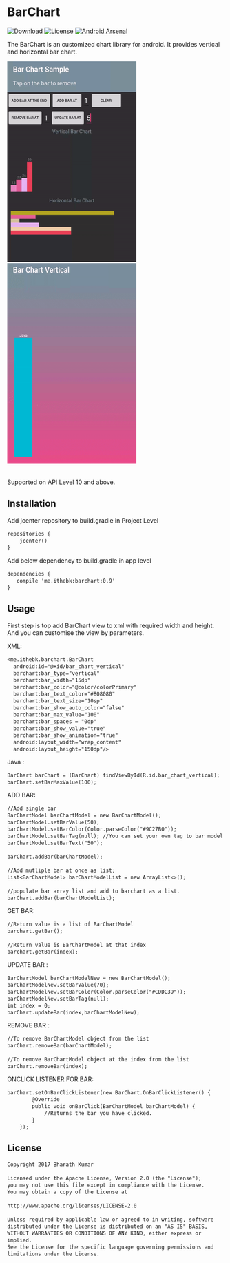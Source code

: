 # BarChart
[ ![Download](https://api.bintray.com/packages/ithebk/maven/Bar-Chart/images/download.svg) ](https://bintray.com/ithebk/maven/Bar-Chart/_latestVersion)
[![License](https://img.shields.io/badge/License-Apache%202.0-blue.svg)](https://opensource.org/licenses/Apache-2.0)
[![Android Arsenal]( https://img.shields.io/badge/Android%20Arsenal-Bar%20Chart-green.svg?style=flat )]( https://android-arsenal.com/details/1/6350 )


The BarChart is an customized chart library for android. It provides vertical and horizontal bar chart.

<img src="/screenshot/barchartsample.gif" width="300" height="466"> <img src="/screenshot/bar_chart_vert.gif" width="300" height="466">

<br/>Supported on API Level 10 and above.

## Installation
Add jcenter repository to build.gradle in Project Level
	
	repositories {
		jcenter()
	}

Add below dependency to build.gradle in app level

	dependencies {
	   compile 'me.ithebk:barchart:0.9'
	}

## Usage
First step is top add BarChart view to xml with required width and height.
And you can customise the view by parameters.

XML:

 	<me.ithebk.barchart.BarChart
	  android:id="@+id/bar_chart_vertical"
	  barchart:bar_type="vertical"
	  barchart:bar_width="15dp"
	  barchart:bar_color="@color/colorPrimary"
	  barchart:bar_text_color="#808080"
	  barchart:bar_text_size="10sp"
	  barchart:bar_show_auto_color="false"
	  barchart:bar_max_value="100"
	  barchart:bar_spaces = "0dp"
	  barchart:bar_show_value="true"
	  barchart:bar_show_animation="true"
	  android:layout_width="wrap_content"
	  android:layout_height="150dp"/>
	
Java : 

	BarChart barChart = (BarChart) findViewById(R.id.bar_chart_vertical);
	barChart.setBarMaxValue(100);
	
ADD BAR:

	//Add single bar
	BarChartModel barChartModel = new BarChartModel();
	barChartModel.setBarValue(50);
	barChartModel.setBarColor(Color.parseColor("#9C27B0"));
    barChartModel.setBarTag(null); //You can set your own tag to bar model
    barChartModel.setBarText("50");
	
    barChart.addBar(barChartModel);
	
	//Add mutliple bar at once as list;
	List<BarChartModel> barChartModelList = new ArrayList<>();
	
	//populate bar array list and add to barchart as a list. 
	barChart.addBar(barChartModelList);
	
GET BAR:
	
	//Return value is a list of BarChartModel
	barchart.getBar();
	
	//Return value is BarChartModel at that index
	barchart.getBar(index);

	
UPDATE BAR : 
	
	BarChartModel barChartModelNew = new BarChartModel();
    barChartModelNew.setBarValue(70);
    barChartModelNew.setBarColor(Color.parseColor("#CDDC39"));
    barChartModelNew.setBarTag(null);
	int index = 0;
   	barChart.updateBar(index,barChartModelNew);
	
REMOVE BAR :

	//To remove BarChartModel object from the list
	barChart.removeBar(barChartModel);
	
	//To remove BarChartModel object at the index from the list
	barChart.removeBar(index);
	
ONCLICK LISTENER FOR BAR:

	barChart.setOnBarClickListener(new BarChart.OnBarClickListener() {
            @Override
            public void onBarClick(BarChartModel barChartModel) {
                //Returns the bar you have clicked.
            }
        });
	
	

## License
	Copyright 2017 Bharath Kumar

    Licensed under the Apache License, Version 2.0 (the "License");
    you may not use this file except in compliance with the License.
    You may obtain a copy of the License at

    http://www.apache.org/licenses/LICENSE-2.0

    Unless required by applicable law or agreed to in writing, software
    distributed under the License is distributed on an "AS IS" BASIS,
    WITHOUT WARRANTIES OR CONDITIONS OF ANY KIND, either express or implied.
    See the License for the specific language governing permissions and
    limitations under the License.

